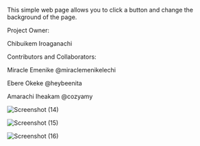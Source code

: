 This simple web page allows you to click a button and change the background of the page.


Project Owner:


Chibuikem Iroaganachi


Contributors and Collaborators:


Miracle Emenike @miraclemenikelechi


Ebere Okeke @heybeenita


Amarachi Iheakam @cozyamy


![Screenshot (14)](https://github.com/ikem-iro/Team_work-Assignment/assets/91735752/01e327e2-8ea2-4b2f-9653-008118346c25)


![Screenshot (15)](https://github.com/ikem-iro/Team_work-Assignment/assets/91735752/7523d632-d445-4fa8-81cd-0d7d85e987a7)


![Screenshot (16)](https://github.com/ikem-iro/Team_work-Assignment/assets/91735752/3d8322ff-b15f-4b27-baf6-44c8b60c03e5)


 
